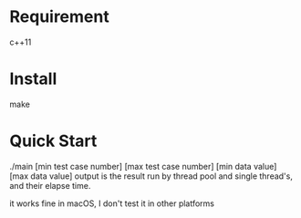 # Requirement
c++11

# Install
make

# Quick Start
./main [min test case number] [max test case number] [min data value] [max data value]
output is the result run by thread pool and single thread's, and their elapse time.

it works fine in macOS, I don't test it in other platforms